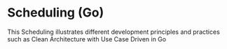 # Scheduling (Go)
This Scheduling illustrates different development principles and practices such as Clean Architecture with Use Case Driven in Go

